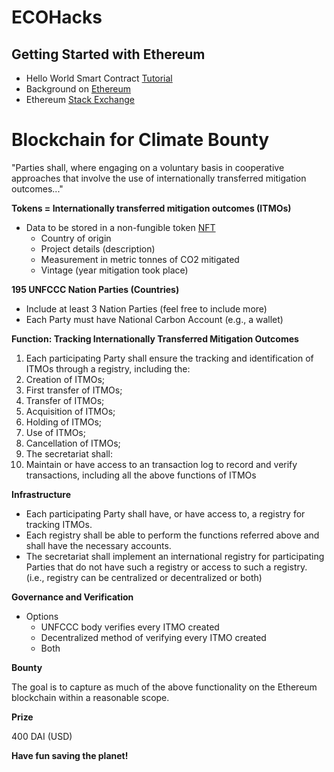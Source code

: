 # ECOHacks

## Getting Started with Ethereum
- Hello World Smart Contract [Tutorial](https://www.ethereum.org/greeter)
- Background on [Ethereum](https://docs.ethhub.io/ethereum-basics/what-is-ethereum/)
- Ethereum [Stack Exchange](https://ethereum.stackexchange.com)

# Blockchain for Climate Bounty

&quot;Parties shall, where engaging on a voluntary basis in cooperative approaches that involve the use of internationally transferred mitigation outcomes...&quot;

**Tokens = Internationally transferred mitigation outcomes (ITMOs)**

- Data to be stored in a non-fungible token [NFT](erc721.org)
  - Country of origin
  - Project details (description)
  - Measurement in metric tonnes of CO2 mitigated
  - Vintage (year mitigation took place)

**195 UNFCCC Nation Parties (Countries)**

- Include at least 3 Nation Parties (feel free to include more)
- Each Party must have National Carbon Account (e.g., a wallet)

**Function: Tracking Internationally Transferred Mitigation Outcomes**

1. Each participating Party shall ensure the tracking and identification of ITMOs through a registry, including the:
  1. Creation of ITMOs;
  2. First transfer of ITMOs;
  3. Transfer of ITMOs;
  4. Acquisition of ITMOs;
  5. Holding of ITMOs;
  6. Use of ITMOs;
  7. Cancellation of ITMOs;
2. The secretariat shall:
  1. Maintain or have access to an transaction log to record and verify transactions, including all the above functions of ITMOs

**Infrastructure**

- Each participating Party shall have, or have access to, a registry for tracking ITMOs.
- Each registry shall be able to perform the functions referred above and shall have the necessary accounts.
- The secretariat shall implement an international registry for participating Parties that do not have such a registry or access to such a registry. (i.e., registry can be centralized or decentralized or both)

**Governance and Verification**

- Options
  - UNFCCC body verifies every ITMO created
  - Decentralized method of verifying every ITMO created
  - Both
  
**Bounty**
  
 The goal is to capture as much of the above functionality on the Ethereum blockchain within a reasonable scope. 
  
**Prize**
  
  400 DAI (USD)
  
**Have fun saving the planet!**
